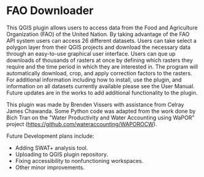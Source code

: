 # FAO Downloader

This QGIS plugin allows users to access data from the Food and Agriculture Organization (FAO) of the United Nation. By taking advantage of the FAO API system users can access 26 different datasets. Users can take select a polygon layer from their QGIS projects and download the necessary data through an easy-to-use graphical user interface. Users can que up downloads of thousands of rasters at once by defining which rasters they require and the time period in which they are interested in. The program will automatically download, crop, and apply correction factors to the rasters. For additional information including how to install, use the plugin, and information on all datasets currently available please see the User Manual. Future updates are in the works to add additional functionality to the plugin.

This plugin was made by Brenden Vissers with assistance from Celray James Chawanda. Some Python code was adapted from the work done by Bich Tran on the "Water Productivity and Water Accounting using WaPOR” project (https://github.com/wateraccounting/WAPOROCW).

Future Development plans include:
- Adding SWAT+ analysis tool.
- Uploading to QGIS plugin repository.
- Fixing accessibility to nonfunctioning workspaces. 
- Other minor improvements.
